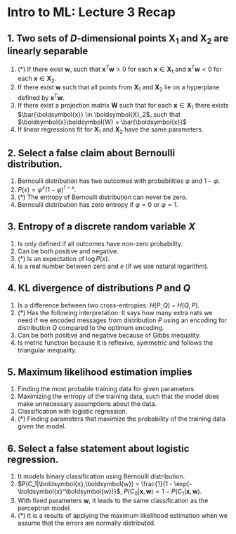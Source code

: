 # Intro to ML: Lecture 3 Recap

## 1. Two sets of $D$-dimensional points $\boldsymbol{X_1}$ and $\boldsymbol{X_2}$ are linearly separable

1. (*) If there exist $\boldsymbol{w}$, such that $\boldsymbol{x}^T\boldsymbol{w} > 0$ for each $\boldsymbol{x} \in \boldsymbol{X}_1$ and $\boldsymbol{x}^T\boldsymbol{w} < 0$ for each $\boldsymbol{x} \in \boldsymbol{X}_2$.
2. If there exist $\boldsymbol{w}$ such that all points from $\boldsymbol{X}_1$ and $\boldsymbol{X}_2$ lie on a hyperplane defined by $\boldsymbol{x}^T\boldsymbol{w}$.
3. If there exist a projection matrix $\boldsymbol{W}$ such that for each $\boldsymbol{x} \in \boldsymbol{X}_1$ there exists $\bar{\boldsymbol{x}} \in \boldsymbol{X}_2$, such that $\boldsymbol{x}\boldsymbol{W} = \bar{\boldsymbol{x}}$
4. If linear regressions fit for $\boldsymbol{X}_1$ and $\boldsymbol{X}_2$ have the same parameters.


## 2. Select a false claim about Bernoulli distribution.

1. Bernoulli distribution has two outcomes with probabilities $\varphi$ and $1 - \varphi$.
2. $P(x) = \varphi^x(1 - \varphi)^{1-x}$.
3. (*) The entropy of Bernoulli distribution can never be zero.
4. Bernoulli distribution has zero entropy if $\varphi = 0$ or $\varphi = 1$.


## 3. Entropy of a discrete random variable $X$

1. Is only defined if all outcomes have non-zero probability.
2. Can be both positive and negative.
3. (*) Is an expectation of $\log P(x)$.
4. Is a real number between zero and $e$ (if we use natural logarithm).


## 4. KL divergence of distributions $P$ and $Q$

1. Is a difference between two cross-entropies: $H(P, Q) - H(Q, P)$.
2. (*) Has the following interpretation: It says how many extra nats we need if we encoded messages from distribution $P$ using an encoding for distribution $Q$ compared to the optimum encoding.
3. Can be both positive and negative because of Gibbs inequality.
4. Is metric function because it is reflexive, symmetric and follows the triangular inequality.


## 5. Maximum likelihood estimation implies

1. Finding the most probable training data for given parameters.
2. Maximizing the entropy of the training data, such that the model does make unnecessary assumptions about the data.
3. Classification with logistic regression.
4. (*) Finding parameters that maximize the probability of the training data given the model.


## 6. Select a false statement about logistic regression.

1. It models binary classification using Bernoulli distribution.
2. $P(C_1|\boldsymbol{x},\boldsymbol{w}) = \frac{1}{1 - \exp(-\boldsymbol{x}^\boldsymbol{w})}$, $P(C_0 | \boldsymbol{x}, \boldsymbol{w}) = 1 - P(C_1| \boldsymbol{x}, \boldsymbol{w})$.
3. With fixed parameters $\boldsymbol{w}$, it leads to the same classification as the perceptron model.
4. (*) It is a results of applying the maximum likelihood estimation when we assume that the errors are normally distributed.


